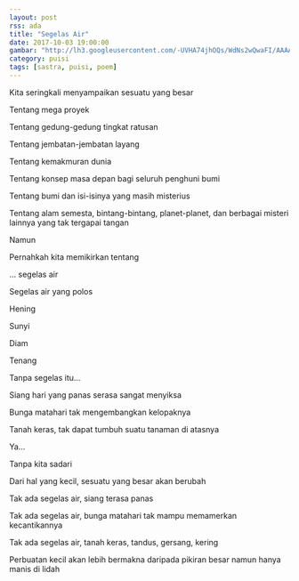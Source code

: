 ```yaml
---
layout: post
rss: ada
title: "Segelas Air"
date: 2017-10-03 19:00:00
gambar: "http://lh3.googleusercontent.com/-UVHA74jhOQs/WdNs2wQwaFI/AAAAAAAACX4/_VRvNNuXUooXD5tWqgGr_SiUx7B_CWkrgCLcBGAs/s900/181587102.jpg"
category: puisi
tags: [sastra, puisi, poem]
---
```


Kita seringkali menyampaikan sesuatu yang besar

Tentang mega proyek

Tentang gedung-gedung tingkat ratusan

Tentang jembatan-jembatan layang

Tentang kemakmuran dunia

Tentang konsep masa depan bagi seluruh penghuni bumi

Tentang bumi dan isi-isinya yang masih misterius

Tentang alam semesta, bintang-bintang, planet-planet, dan berbagai misteri lainnya yang tak tergapai tangan

Namun

Pernahkah kita memikirkan tentang

... segelas air

Segelas air yang polos

Hening

Sunyi

Diam

Tenang

Tanpa segelas itu...

Siang hari yang panas serasa sangat menyiksa

Bunga matahari tak mengembangkan kelopaknya

Tanah keras, tak dapat tumbuh suatu tanaman di atasnya

Ya...

Tanpa kita sadari

Dari hal yang kecil, sesuatu yang besar akan berubah

Tak ada segelas air, siang terasa panas

Tak ada segelas air, bunga matahari tak mampu memamerkan kecantikannya

Tak ada segelas air, tanah keras, tandus, gersang, kering

Perbuatan kecil akan lebih bermakna daripada pikiran besar namun hanya manis di lidah